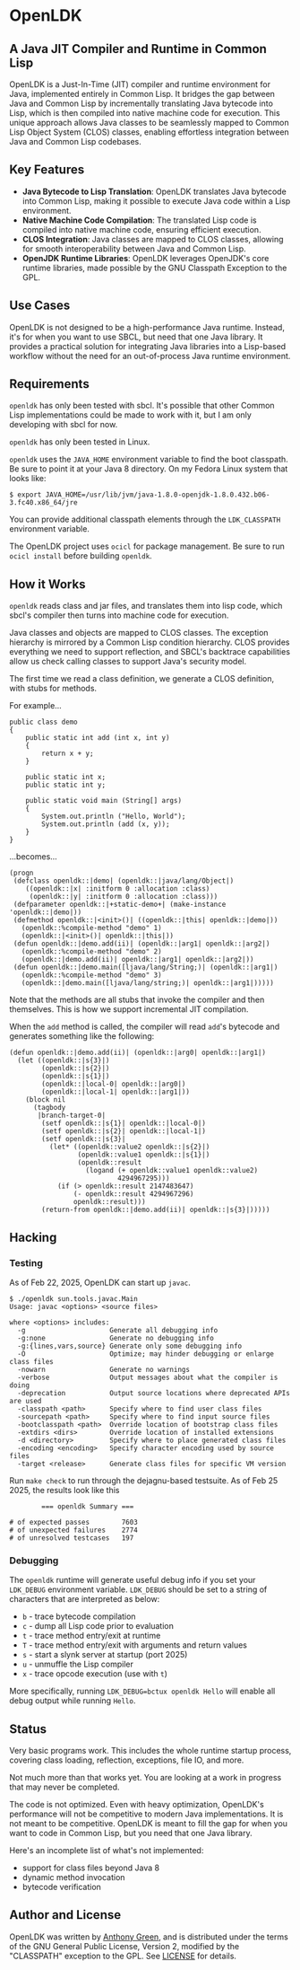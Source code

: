 # OpenLDK
## A Java JIT Compiler and Runtime in Common Lisp

OpenLDK is a Just-In-Time (JIT) compiler and runtime environment for
Java, implemented entirely in Common Lisp. It bridges the gap between
Java and Common Lisp by incrementally translating Java bytecode into
Lisp, which is then compiled into native machine code for
execution. This unique approach allows Java classes to be seamlessly
mapped to Common Lisp Object System (CLOS) classes, enabling
effortless integration between Java and Common Lisp codebases.

## Key Features

- **Java Bytecode to Lisp Translation**: OpenLDK translates Java bytecode into Common Lisp, making it possible to execute Java code within a Lisp environment.
- **Native Machine Code Compilation**: The translated Lisp code is compiled into native machine code, ensuring efficient execution.
- **CLOS Integration**: Java classes are mapped to CLOS classes, allowing for smooth interoperability between Java and Common Lisp.
- **OpenJDK Runtime Libraries**: OpenLDK leverages OpenJDK's core runtime libraries, made possible by the GNU Classpath Exception to the GPL.

## Use Cases

OpenLDK is not designed to be a high-performance Java
runtime. Instead, it's for when you want to use SBCL, but need that
one Java library. It provides a practical solution for integrating
Java libraries into a Lisp-based workflow without the need for an
out-of-process Java runtime environment.

## Requirements

`openldk` has only been tested with sbcl.  It's possible that other
Common Lisp implementations could be made to work with it, but I am
only developing with sbcl for now.

`openldk` has only been tested in Linux.

`openldk` uses the `JAVA_HOME` environment variable to find the boot classpath.
Be sure to point it at your Java 8 directory.  On
my Fedora Linux system that looks like:
```
$ export JAVA_HOME=/usr/lib/jvm/java-1.8.0-openjdk-1.8.0.432.b06-3.fc40.x86_64/jre
```

You can provide additional classpath elements through the
`LDK_CLASSPATH` environment variable.

The OpenLDK project uses `ocicl` for package management.  Be sure to
run `ocicl install` before building `openldk`.


## How it Works

`openldk` reads class and jar files, and translates them into lisp
code, which sbcl's compiler then turns into machine code for
execution.

Java classes and objects are mapped to CLOS classes.  The exception
hierarchy is mirrored by a Common Lisp condition hierarchy.  CLOS
provides everything we need to support reflection, and SBCL's
backtrace capabilities allow us check calling classes to support
Java's security model.

The first time we read a class definition, we generate a CLOS
definition, with stubs for methods.

For example...

```
public class demo
{
    public static int add (int x, int y)
    {
        return x + y;
    }

    public static int x;
    public static int y;

    public static void main (String[] args)
    {
        System.out.println ("Hello, World");
        System.out.println (add (x, y));
    }
}
```

...becomes...

```
(progn
 (defclass openldk::|demo| (openldk::|java/lang/Object|)
    ((openldk::|x| :initform 0 :allocation :class)
     (openldk::|y| :initform 0 :allocation :class)))
 (defparameter openldk::|+static-demo+| (make-instance 'openldk::|demo|))
 (defmethod openldk::|<init>()| ((openldk::|this| openldk::|demo|))
   (openldk::%compile-method "demo" 1)
   (openldk::|<init>()| openldk::|this|))
 (defun openldk::|demo.add(ii)| (openldk::|arg1| openldk::|arg2|)
   (openldk::%compile-method "demo" 2)
   (openldk::|demo.add(ii)| openldk::|arg1| openldk::|arg2|))
 (defun openldk::|demo.main([ljava/lang/String;)| (openldk::|arg1|)
   (openldk::%compile-method "demo" 3)
   (openldk::|demo.main([ljava/lang/string;)| openldk::|arg1|)))))
```

Note that the methods are all stubs that invoke the compiler and then
themselves.  This is how we support incremental JIT compilation.

When the `add` method is called, the compiler will read `add`'s
bytecode and generates something like the following:

```
(defun openldk::|demo.add(ii)| (openldk::|arg0| openldk::|arg1|)
  (let ((openldk::|s{3}|)
        (openldk::|s{2}|)
        (openldk::|s{1}|)
        (openldk::|local-0| openldk::|arg0|)
        (openldk::|local-1| openldk::|arg1|))
    (block nil
      (tagbody
       |branch-target-0|
        (setf openldk::|s{1}| openldk::|local-0|)
        (setf openldk::|s{2}| openldk::|local-1|)
        (setf openldk::|s{3}|
          (let* ((openldk::value2 openldk::|s{2}|)
                 (openldk::value1 openldk::|s{1}|)
                 (openldk::result
                   (logand (+ openldk::value1 openldk::value2)
                           4294967295)))
            (if (> openldk::result 2147483647)
                (- openldk::result 4294967296)
                openldk::result)))
        (return-from openldk::|demo.add(ii)| openldk::|s{3}|)))))
```

## Hacking

### Testing

As of Feb 22, 2025, OpenLDK can start up `javac`.

```
$ ./openldk sun.tools.javac.Main
Usage: javac <options> <source files>

where <options> includes:
  -g                     Generate all debugging info
  -g:none                Generate no debugging info
  -g:{lines,vars,source} Generate only some debugging info
  -O                     Optimize; may hinder debugging or enlarge class files
  -nowarn                Generate no warnings
  -verbose               Output messages about what the compiler is doing
  -deprecation           Output source locations where deprecated APIs are used
  -classpath <path>      Specify where to find user class files
  -sourcepath <path>     Specify where to find input source files
  -bootclasspath <path>  Override location of bootstrap class files
  -extdirs <dirs>        Override location of installed extensions
  -d <directory>         Specify where to place generated class files
  -encoding <encoding>   Specify character encoding used by source files
  -target <release>      Generate class files for specific VM version
```

Run `make check` to run through the dejagnu-based testsuite.
As of Feb 25 2025, the results look like this
```
		=== openldk Summary ===

# of expected passes		7603
# of unexpected failures	2774
# of unresolved testcases	197
```

### Debugging

The `openldk` runtime will generate useful debug info if you set your
`LDK_DEBUG` environment variable.  `LDK_DEBUG` should be set to a
string of characters that are interpreted as below:

- `b` - trace bytecode compilation
- `c` - dump all Lisp code prior to evaluation
- `t` - trace method entry/exit at runtime
- `T` - trace method entry/exit with arguments and return values
- `s` - start a slynk server at startup (port 2025)
- `u` - unmuffle the Lisp compiler
- `x` - trace opcode execution (use with `t`)

More specifically, running `LDK_DEBUG=bctux openldk Hello` will enable
all debug output while running `Hello`.

## Status

Very basic programs work.  This includes the whole runtime startup
process, covering class loading, reflection, exceptions, file IO, and
more.

Not much more than that works yet.  You are looking at a work in
progress that may never be completed.

The code is not optimized.  Even with heavy optimization, OpenLDK's
performance will not be competitive to modern Java implementations.
It is not meant to be competitive.  OpenLDK is meant to fill the gap
for when you want to code in Common Lisp, but you need that one Java
library.

Here's an incomplete list of what's not implemented:
- support for class files beyond Java 8
- dynamic method invocation
- bytecode verification

Author and License
-------------------

OpenLDK was written by [Anthony
Green](https://github.com/atgreen), and is distributed under the terms
of the GNU General Public License, Version 2, modified by the
"CLASSPATH" exception to the GPL.  See
[LICENSE](https://github.com/atgreen/OpenLDK/blob/main/LICENSE)
for details.
